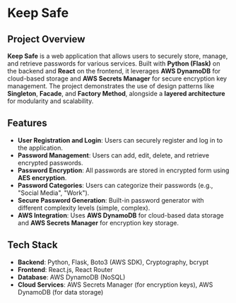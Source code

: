 # **Keep Safe**

## **Project Overview**

**Keep Safe** is a web application that allows users to securely store, manage, and retrieve passwords for various services. Built with **Python (Flask)** on the backend and **React** on the frontend, it leverages **AWS DynamoDB** for cloud-based storage and **AWS Secrets Manager** for secure encryption key management. The project demonstrates the use of design patterns like **Singleton**, **Facade**, and **Factory Method**, alongside a **layered architecture** for modularity and scalability.

## **Features**

- **User Registration and Login**: Users can securely register and log in to the application.
- **Password Management**: Users can add, edit, delete, and retrieve encrypted passwords.
- **Password Encryption**: All passwords are stored in encrypted form using **AES encryption**.
- **Password Categories**: Users can categorize their passwords (e.g., "Social Media", "Work").
- **Secure Password Generation**: Built-in password generator with different complexity levels (simple, complex).
- **AWS Integration**: Uses **AWS DynamoDB** for cloud-based data storage and **AWS Secrets Manager** for encryption key storage.

## **Tech Stack**

- **Backend**: Python, Flask, Boto3 (AWS SDK), Cryptography, bcrypt
- **Frontend**: React.js, React Router
- **Database**: AWS DynamoDB (NoSQL)
- **Cloud Services**: AWS Secrets Manager (for encryption keys), AWS DynamoDB (for data storage)
